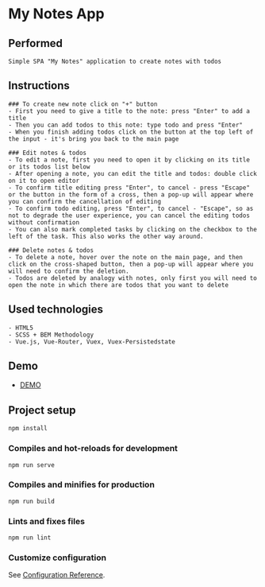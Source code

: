 # My Notes App

## Performed
```
Simple SPA "My Notes" application to create notes with todos
``` 
## Instructions
```
### To create new note click on "+" button
- First you need to give a title to the note: press "Enter" to add a title
- Then you can add todos to this note: type todo and press "Enter"
- When you finish adding todos click on the button at the top left of the input - it's bring you back to the main page

### Edit notes & todos
- To edit a note, first you need to open it by clicking on its title or its todos list below
- After opening a note, you can edit the title and todos: double click on it to open editor
- To confirm title editing press "Enter", to cancel - press "Escape" or the button in the form of a cross, then a pop-up will appear where you can confirm the cancellation of editing
- To confirm todo editing, press "Enter", to cancel - "Escape", so as not to degrade the user experience, you can cancel the editing todos without confirmation
- You can also mark completed tasks by clicking on the checkbox to the left of the task. This also works the other way around.

### Delete notes & todos
- To delete a note, hover over the note on the main page, and then click on the cross-shaped button, then a pop-up will appear where you will need to confirm the deletion.
- Todos are deleted by analogy with notes, only first you will need to open the note in which there are todos that you want to delete
```
## Used technologies 
```
- HTML5
- SCSS + BEM Methodology
- Vue.js, Vue-Router, Vuex, Vuex-Persistedstate
```
## Demo
- [DEMO](https://tyooma.github.io/vue-my-notes-app/)

## Project setup
```
npm install
```

### Compiles and hot-reloads for development
```
npm run serve
```

### Compiles and minifies for production
```
npm run build
```

### Lints and fixes files
```
npm run lint
```

### Customize configuration
See [Configuration Reference](https://cli.vuejs.org/config/).
